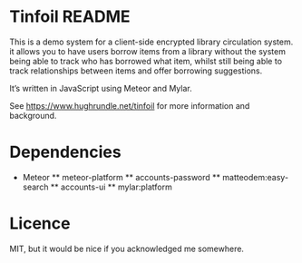# Tinfoil README

This is a demo system for a client-side encrypted library circulation system. it allows you to have users borrow items from a library without the system being able to track who has borrowed what item, whilst still being able to track relationships between items and offer borrowing suggestions.

It’s written in JavaScript using Meteor and Mylar.

See https://www.hughrundle.net/tinfoil for more information and background.

# Dependencies

* Meteor
** meteor-platform
** accounts-password
** matteodem:easy-search
** accounts-ui
** mylar:platform

# Licence

MIT, but it would be nice if you acknowledged me somewhere.